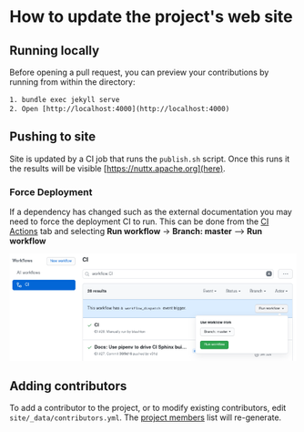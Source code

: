 <!--
{% comment %}
Licensed to the Apache Software Foundation (ASF) under one or more
contributor license agreements.  See the NOTICE file distributed with
this work for additional information regarding copyright ownership.
The ASF licenses this file to you under the Apache License, Version 2.0
(the "License"); you may not use this file except in compliance with
the License.  You may obtain a copy of the License at

http://www.apache.org/licenses/LICENSE-2.0

Unless required by applicable law or agreed to in writing, software
distributed under the License is distributed on an "AS IS" BASIS,
WITHOUT WARRANTIES OR CONDITIONS OF ANY KIND, either express or implied.
See the License for the specific language governing permissions and
limitations under the License.
{% endcomment %}
-->

# How to update the project's web site

## Running locally

Before opening a pull request, you can preview your contributions by
running from within the directory:

```
1. bundle exec jekyll serve
2. Open [http://localhost:4000](http://localhost:4000)
```

## Pushing to site

Site is updated by a CI job that runs the `publish.sh` script. Once this
runs it the results will be visible [https://nuttx.apache.org](here).

### Force Deployment

If a dependency has changed such as the external documentation you may
need to force the deployment CI to run. This can be done from the [CI
Actions](https://github.com/apache/incubator-nuttx-website/actions?query=workflow%3ACI)
tab and selecting **Run workflow** -> **Branch: master** --> **Run workflow**

![Trigger Workflow](ci-workflow.png)

## Adding contributors

To add a contributor to the project, or to modify existing contributors,
edit `site/_data/contributors.yml`.
The [project members](http://localhost:4000/community.html#project-members)
list will re-generate.
